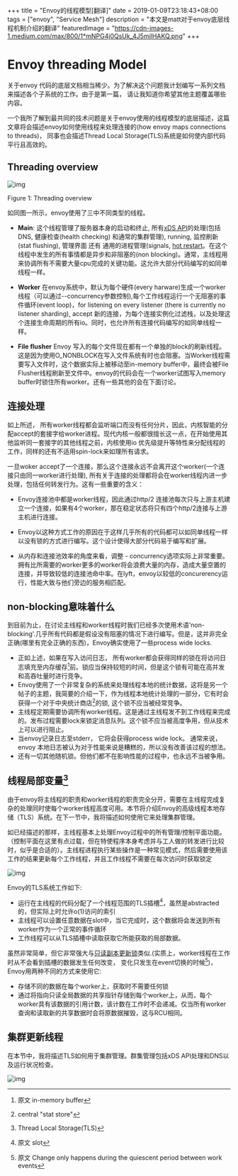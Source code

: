 +++
title = "Envoy的线程模型[翻译]"
date = 2019-01-09T23:18:43+08:00
tags = ["envoy", "Service Mesh"]
description = "本文是matt对于envoy底层线程机制介绍的翻译"
featuredImage = "https://cdn-images-1.medium.com/max/800/1*mNPG4j0QsUk_4J5milHAKQ.png"
+++
# Envoy threading Model

关于envoy 代码的底层文档相当稀少。为了解决这个问题我计划编写一系列文档来描述各个子系统的工作。由于是第一篇， 请让我知道你希望其他主题覆盖哪些内容。

一个我所了解到最共同的技术问题是关于envoy使用的线程模型的底层描述，这篇文章将会描述envoy如何使用线程来处理连接的(how envoy maps connections to threads)， 同事也会描述Thread Local Storage(TLS)系统是如何使内部代码平行且高效的。

## Threading overview

![img](https://cdn-images-1.medium.com/max/800/1*mNPG4j0QsUk_4J5milHAKQ.png)

Figure 1: Threading overview

如同图一所示，envoy使用了三中不同类型的线程。

- **Main**: 这个线程管理了服务器本身的启动和终止, 所有[xDS API](https://github.com/envoyproxy/data-plane-api/blob/master/XDS_PROTOCOL.md)的处理(包括DNS, 健康检查(health checking) 和通常的集群管理), running, 监控刷新(stat flushing), 管理界面 还有 通用的进程管理(signals, [hot restart](https://www.envoyproxy.io/docs/envoy/latest/intro/arch_overview/hot_restart.html)。在这个线程中发生的所有事情都是异步和非阻塞的(non blocking)。通常，主线程用来协调所有不需要大量cpu完成的关键功能。这允许大部分代码编写的如同单线程一样。

- **Worker** 在envoy系统中，默认为每个硬件(every harware)生成一个worker线程（可以通过--concurrency参数控制),每个工作线程运行一个无阻塞的事件循环(event loop)，for listening on every listener (there is currently no listener sharding), accept 新的连接，为每个连接实例化过滤栈，以及处理这个连接生命周期的所有io。同时，也允许所有连接代码编写的如同单线程一样。

- **File flusher** Envoy 写入的每个文件现在都有一个单独的block的刷新线程。这是因为使用O_NONBLOCK在写入文件系统有时也会阻塞。当Worker线程需要写入文件时，这个数据实际上被移动至in-memory buffer中，最终会被File Flusher线程刷新至文件中。envoy的代码会在一个worker试图写入memory buffer时锁住所有worker。还有一些其他的会在下面讨论。

## 连接处理

如上所述， 所有worker线程都会监听端口而没有任何分片，因此，内核智能的分配accept的套接字给worker进程。现代内核一般都很擅长这一点，在开始使用其他监听同一套接字的其他线程之前，内核使用io 优先级提升等特性来分配线程的工作，同样的还有不适用spin-lock来如理所有请求。

一旦woker accept了一个连接，那么这个连接永远不会离开这个worker(一个连接只由同一worker进行处理), 所有关于连接的处理都将会在worker线程内进一步处理，包括任何转发行为。这有一些重要的含义：

- Envoy连接池中都是worker线程，因此通过http/2 连接池每次只与上游主机建立一个连接，如果有4个worker，那在稳定状态将只有四个http/2连接与上游主机进行连接。

- Envoy以这种方式工作的原因在于这样几乎所有的代码都可以如同单线程一样以没有锁的方式进行编写。这个设计使得大部分代码易于编写和扩展。

- 从内存和连接池效率的角度来看，调整 - concurrency选项实际上非常重要。拥有比所需要的worker更多的worker将会浪费大量的内存，造成大量空置的连接，并导致较低的连接池命中率。在lyft，envoy以较低的concurerency运行，性能大致与他们旁边的服务相匹配。

## non-blocking意味着什么
到目前为止，在讨论主线程和worker线程时我们已经多次使用术语'non-blocking'.几乎所有代码都是假设没有阻塞的情况下进行编写。但是，这并非完全正确(哪里有完全正确的东西)，Envoy确实使用了一些process wide locks.

- 正如上述，如果在写入访问日志， 所有worker都会获得同样的锁在将访问日志填充至内存缓存[^1]前。锁应当保持较短的时间，但是这个锁有可能在高并发和高吞吐量时进行竞争。
- Envoy使用了一个非常复杂的系统来处理线程本地的统计数据，这将是另一个帖子的主题，我简要的介绍一下，作为线程本地统计处理的一部分，它有时会获得一个对于中央统计商店[^2]的锁, 这个锁不应当被经常竞争。
- 主线程定期需要协调所有worker线程。这是通过主线程发不到工作线程来完成的。发布过程需要lock来锁定消息队列。这个锁不应当被高度争用，但从技术上可以进行阻止。
- 当envoy记录日志至stderr， 它将会获得process wide lock。 通常来说， envoy 本地日志被认为对于性能来说是糟糕的，所以没有改善该过程的想法。
- 还有一切其他随机锁。但他们都不在影响性能的过程中，也永远不当被争用。

## 线程局部变量[^3]

由于envoy将主线程的职责和worker线程的职责完全分开，需要在主线程完成复杂的处理同时使每个worker线程高度可用。本节将介绍Envoy的高级线程本地存储（TLS）系统。在下一节中，我将描述如何使用它来处理集群管理。

如已经描述的那样，主线程基本上处理Envoy过程中的所有管理/控制平面功能。（控制平面在这里有点过载，但在特使程序本身考虑并与工人做的转发进行比较时，似乎是合适的）。主线程进程执行某些操作是一种常见模式，然后需要使用该工作的结果更新每个工作线程，并且工作线程不需要在每次访问时获取锁定

![img](https://cdn-images-1.medium.com/max/1000/1*fyx9IJBwbGDVtK_LhwQB6A.png)

Envoy的TLS系统工作如下:

- 运行在主线程的代码分配了一个线程范围的TLS插槽[^4]，虽然是abstracted的，但实际上时允许o(1)访问的索引
- 主线程可以设置任意数据在slot中，当它完成时，这个数据将会发送到所有worker作为一个正常的事件循环
- 工作线程可以从TLS插槽中读取获取它所能获取的局部数据。

虽然非常简单，但它非常强大与[只读副本更新锁](https://en.wikipedia.org/wiki/Read-copy-update)类似.(实质上，worker线程在工作时从不会看到插槽的数据发生任何改变， 变化只发生在event切换的时候[^5])， Envoy用两种不同的方式来使用它:

- 存储不同的数据在每个worker上，获取时不需要任何锁
- 通过将指向只读全局数据的共享指针存储到每个worker上，从而，每个worker具有该数据的引用计数，该计数在工作时不会递减。仅当所有worker查询和读取新的共享数据时会将原数据摧毁，这与RCU相同。

## 集群更新线程

在本节中，我将描述TLS如何用于集群管理。群集管理包括xDS API处理和DNS以及运行状况检查。

![img](https://cdn-images-1.medium.com/max/800/1*R-U8hs34U93Yj1TzbhwE5w.png)

[^1]: 原文 in-memory buffer

[^2]: central "stat store"

[^3]: Thread Local Storage(TLS)

[^4]: 原文 slot

[^5]: 原文 Change only happens during the quiescent period between work events



